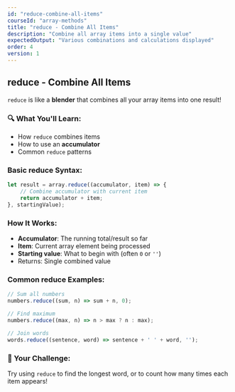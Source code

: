 ```yaml
---
id: "reduce-combine-all-items"
courseId: "array-methods"
title: "reduce - Combine All Items"
description: "Combine all array items into a single value"
expectedOutput: "Various combinations and calculations displayed"
order: 4
version: 1
---
```


## reduce - Combine All Items

`reduce` is like a **blender** that combines all your array items into one result!

### 🔍 What You'll Learn:

- How `reduce` combines items
- How to use an **accumulator**
- Common `reduce` patterns

### Basic reduce Syntax:

```javascript
let result = array.reduce((accumulator, item) => {
    // Combine accumulator with current item
    return accumulator + item;
}, startingValue);
```

### How It Works:

- **Accumulator**: The running total/result so far
- **Item**: Current array element being processed
- **Starting value**: What to begin with (often `0` or `''`)
- Returns: Single combined value

### Common reduce Examples:

```javascript
// Sum all numbers
numbers.reduce((sum, n) => sum + n, 0);

// Find maximum
numbers.reduce((max, n) => n > max ? n : max);

// Join words
words.reduce((sentence, word) => sentence + ' ' + word, '');
```

### 🌟 Your Challenge:

Try using `reduce` to find the longest word, or to count how many times each item appears!
